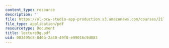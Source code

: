 ```yaml
---
content_type: resource
description: ''
file: https://ol-ocw-studio-app-production.s3.amazonaws.com/courses/21l-701-literary-interpretation-interpreting-poetry-fall-2003/003495c8846b2a4049f0e99016c9d083_lecture9g.pdf
file_type: application/pdf
resourcetype: Document
title: lecture9g.pdf
uid: 003495c8-846b-2a40-49f0-e99016c9d083
---
```

